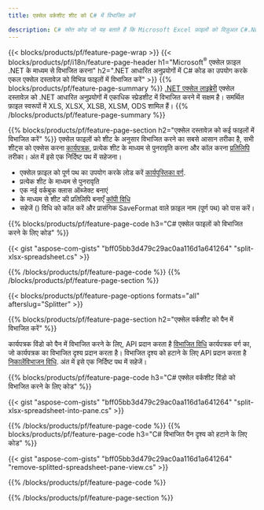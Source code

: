 ```yaml
---
title: एक्सेल वर्कशीट शीट को C# में विभाजित करें

description: C# स्रोत कोड जो यह बताते हैं कि Microsoft Excel फ़ाइलों को विज़ुअल C#.NET अनुप्रयोगों में एकाधिक फ़ाइलों में कैसे विभाजित किया जाए
---
```

{{< blocks/products/pf/feature-page-wrap >}}
{{< blocks/products/pf/i18n/feature-page-header h1="Microsoft<sup>&reg;</sup> एक्सेल फ़ाइल .NET के माध्यम से विभाजित करना" h2=".NET आधारित अनुप्रयोगों में C# कोड का उपयोग करके एकल एक्सेल दस्तावेज़ को विभिन्न फाइलों में विभाजित करें" >}}
{{% blocks/products/pf/feature-page-summary %}}
[.NET एक्सेल लाइब्रेरी](/cells/net/) एक्सेल दस्तावेज़ को .NET आधारित अनुप्रयोगों में एकाधिक स्प्रेडशीट में विभाजित करने में सक्षम है। समर्थित फ़ाइल स्वरूपों में XLS, XLSX, XLSB, XLSM, ODS शामिल हैं।
{{% /blocks/products/pf/feature-page-summary %}}

{{% blocks/products/pf/feature-page-section h2="एक्सेल दस्तावेज़ को कई फाइलों में विभाजित करें" %}}
एक्सेल फाइलों को शीट के अनुसार विभाजित करने का सबसे आसान तरीका है, सभी शीट्स को एक्सेस करना [कार्यपत्रक](https://reference.aspose.com/cells/net/aspose.cells/workbook/properties/worksheets), प्रत्येक शीट के माध्यम से पुनरावृति करना और कॉल करना [प्रतिलिपि](https://reference.aspose.com/cells/net/aspose.cells/worksheet/methods/copy) तरीका। अंत में इसे एक निर्दिष्ट पथ में सहेजना। 

+ एक्सेल फ़ाइल को पूर्ण पथ का उपयोग करके लोड करें [कार्यपुस्तिका वर्ग](https://reference.aspose.com/cells/net/aspose.cells/workbook).
+ प्रत्येक शीट के माध्यम से पुनरावृति
+ एक नई वर्कबुक क्लास ऑब्जेक्ट बनाएं
+ के माध्यम से शीट की प्रतिलिपि बनाएँ [कॉपी विधि](https://reference.aspose.com/cells/net/aspose.cells/worksheet/methods/copy)
+ सहेजें () विधि को कॉल करें और प्रासंगिक SaveFormat वाले फ़ाइल नाम (पूर्ण पथ) को पास करें।

{{% blocks/products/pf/feature-page-code h3="C# एक्सेल फाइलों को विभाजित करने के लिए कोड" %}}

{{< gist "aspose-com-gists" "bff05bb3d479c29ac0aa116d1a641264" "split-xlsx-spreadsheet.cs" >}}

{{% /blocks/products/pf/feature-page-code %}}
{{% /blocks/products/pf/feature-page-section %}}

{{< blocks/products/pf/feature-page-options formats="all" afterslug="Splitter" >}}

{{% blocks/products/pf/feature-page-section h2="एक्सेल वर्कशीट को पैन में विभाजित करें" %}}

कार्यपत्रक विंडो को पैन में विभाजित करने के लिए, API प्रदान करता है [विभाजित विधि](https://reference.aspose.com/cells/net/aspose.cells/worksheet/methods/split) कार्यपत्रक वर्ग का, जो कार्यपत्रक का विभाजित दृश्य प्रदान करता है। विभाजित दृश्य को हटाने के लिए API प्रदान करता है [निकालेंविभाजन विधि](https://reference.aspose.com/cells/net/aspose.cells/worksheet/methods/removesplit). अंत में इसे एक निर्दिष्ट पथ में सहेजें। 

{{% blocks/products/pf/feature-page-code h3="C# एक्सेल वर्कशीट विंडो को विभाजित करने के लिए कोड" %}}

{{< gist "aspose-com-gists" "bff05bb3d479c29ac0aa116d1a641264" "split-xlsx-spreadsheet-into-pane.cs" >}}

{{% /blocks/products/pf/feature-page-code %}}
{{% blocks/products/pf/feature-page-code h3="C# विभाजित पैन दृश्य को हटाने के लिए कोड" %}}

{{< gist "aspose-com-gists" "bff05bb3d479c29ac0aa116d1a641264" "remove-splitted-spreadsheet-pane-view.cs" >}}

{{% /blocks/products/pf/feature-page-code %}}

{{% /blocks/products/pf/feature-page-section %}}
